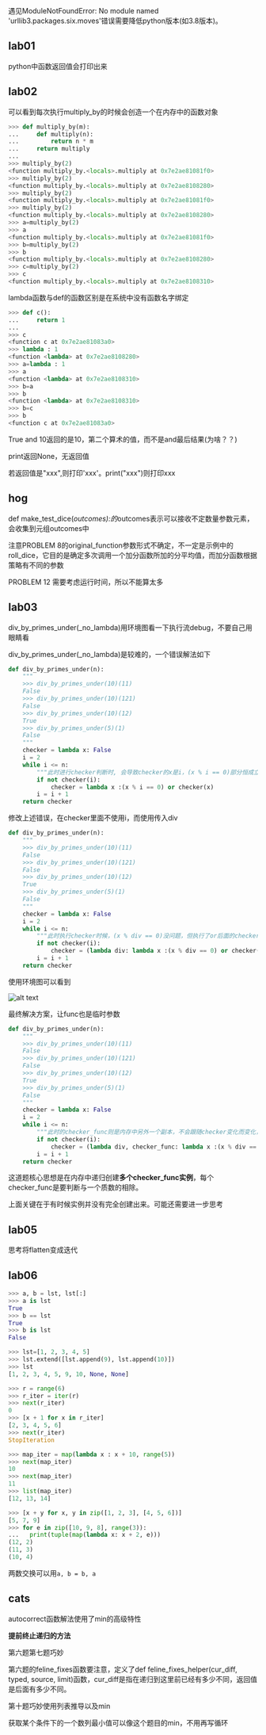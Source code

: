 遇见ModuleNotFoundError: No module named 'urllib3.packages.six.moves'错误需要降低python版本(如3.8版本)。

## lab01

python中函数返回值会打印出来

## lab02

可以看到每次执行multiply_by的时候会创造一个在内存中的函数对象

```python
>>> def multiply_by(m):
...     def multiply(n):
...         return n * m
...     return multiply
... 
>>> multiply_by(2)
<function multiply_by.<locals>.multiply at 0x7e2ae81081f0>
>>> multiply_by(2)
<function multiply_by.<locals>.multiply at 0x7e2ae8108280>
>>> multiply_by(2)
<function multiply_by.<locals>.multiply at 0x7e2ae81081f0>
>>> multiply_by(2)
<function multiply_by.<locals>.multiply at 0x7e2ae8108280>
>>> a=multiply_by(2)
>>> a
<function multiply_by.<locals>.multiply at 0x7e2ae81081f0>
>>> b=multiply_by(2)
>>> b
<function multiply_by.<locals>.multiply at 0x7e2ae8108280>
>>> c=multiply_by(2)
>>> c
<function multiply_by.<locals>.multiply at 0x7e2ae8108310>
```

lambda函数与def的函数区别是在系统中没有函数名字绑定

```python
>>> def c():
...     return 1
... 
>>> c
<function c at 0x7e2ae81083a0>
>>> lambda : 1
<function <lambda> at 0x7e2ae8108280>
>>> a=lambda : 1
>>> a
<function <lambda> at 0x7e2ae8108310>
>>> b=a
>>> b
<function <lambda> at 0x7e2ae8108310>
>>> b=c
>>> b
<function c at 0x7e2ae81083a0>
```

True and 10返回的是10，第二个算术的值，而不是and最后结果(为啥？？)

print返回None，无返回值

若返回值是"xxx",则打印'xxx'。print("xxx")则打印xxx

## hog

def make_test_dice(*outcomes):的*outcomes表示可以接收不定数量参数元素，会收集到元组outcomes中

注意PROBLEM 8的original_function参数形式不确定，不一定是示例中的roll_dice，它目的是确定多次调用一个加分函数所加的分平均值，而加分函数根据策略有不同的参数

PROBLEM 12 需要考虑运行时间，所以不能算太多

## lab03

div_by_primes_under(_no_lambda)用环境图看一下执行流debug，不要自己用眼睛看

div_by_primes_under(_no_lambda)是较难的，一个错误解法如下

```python
def div_by_primes_under(n):
    """
    >>> div_by_primes_under(10)(11)
    False
    >>> div_by_primes_under(10)(121)
    False
    >>> div_by_primes_under(10)(12)
    True
    >>> div_by_primes_under(5)(1)
    False
    """
    checker = lambda x: False
    i = 2
    while i <= n:
        """此时进行checker判断时, 会导致checker的x是i，(x % i == 0)部分恒成立(这里期望应该是x除以上次质数的i)"""
        if not checker(i):
            checker = lambda x :(x % i == 0) or checker(x)
        i = i + 1
    return checker
```

修改上述错误，在checker里面不使用i，而使用传入div

```python
def div_by_primes_under(n):
    """
    >>> div_by_primes_under(10)(11)
    False
    >>> div_by_primes_under(10)(121)
    False
    >>> div_by_primes_under(10)(12)
    True
    >>> div_by_primes_under(5)(1)
    False
    """
    checker = lambda x: False
    i = 2
    while i <= n:
        """此时执行checker时候，(x % div == 0)没问题，但执行了or后面的checker，于是产生无限递归"""
        if not checker(i):
            checker = (lambda div: lambda x :(x % div == 0) or checker(x))(i)
        i = i + 1
    return checker
```

使用环境图可以看到

![alt text](images/infinite-recur.png)

最终解决方案，让func也是临时参数

```python
def div_by_primes_under(n):
    """
    >>> div_by_primes_under(10)(11)
    False
    >>> div_by_primes_under(10)(121)
    False
    >>> div_by_primes_under(10)(12)
    True
    >>> div_by_primes_under(5)(1)
    False
    """
    checker = lambda x: False
    i = 2
    while i <= n:
        """此时的checker_func则是内存中另外一个副本，不会跟随checker变化而变化，不会有递归"""
        if not checker(i):
            checker = (lambda div, checker_func: lambda x :(x % div == 0) or checker_func(x))(i, checker)
        i = i + 1
    return checker
```

这道题核心思想是在内存中递归创建**多个checker_func实例**，每个checker_func是要判断与一个质数的相除。

上面关键在于有时候实例并没有完全创建出来。可能还需要进一步思考

## lab05

思考将flatten变成迭代

## lab06

```python
>>> a, b = lst, lst[:]
>>> a is lst
True
>>> b == lst
True
>>> b is lst
False

>>> lst=[1, 2, 3, 4, 5]
>>> lst.extend([lst.append(9), lst.append(10)])
>>> lst
[1, 2, 3, 4, 5, 9, 10, None, None]

>>> r = range(6)
>>> r_iter = iter(r)
>>> next(r_iter)
0
>>> [x + 1 for x in r_iter]
[2, 3, 4, 5, 6]
>>> next(r_iter)
StopIteration

>>> map_iter = map(lambda x : x + 10, range(5))
>>> next(map_iter)
10
>>> next(map_iter)
11
>>> list(map_iter)
[12, 13, 14]

>>> [x + y for x, y in zip([1, 2, 3], [4, 5, 6])]
[5, 7, 9]
>>> for e in zip([10, 9, 8], range(3)):
...   print(tuple(map(lambda x: x + 2, e)))
(12, 2)
(11, 3)
(10, 4)
```

两数交换可以用`a, b = b, a`

## cats

autocorrect函数解法使用了min的高级特性

**提前终止递归的方法**

第六题第七题巧妙

第六题的feline_fixes函数要注意，定义了def feline_fixes_helper(cur_diff, typed, source, limit)函数，cur_diff是指在递归到这里前已经有多少不同，返回值是后面有多少不同。

第十题巧妙使用列表推导以及min

获取某个条件下的一个数列最小值可以像这个题目的min，不用再写循环
